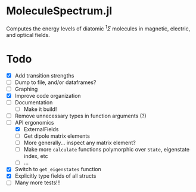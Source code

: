 # MoleculeSpectrum.jl

Computes the energy levels of diatomic ${}^{1} \Sigma$ molecules in magnetic, electric, and optical fields.

# Todo
- [x] Add transition strengths
- [ ] Dump to file, and/or dataframes?
- [ ] Graphing
- [x] Improve code organization
- [ ] Documentation
    - [ ] Make it build!
- [ ] Remove unnecessary types in function arguments (?)
- [ ] API ergonomics
    - [x] ExternalFields
    - [ ] Get dipole matrix elements
    - [ ] More generally... inspect any matrix element?
    - [ ] Make more `calculate` functions polymorphic over `State`, eigenstate index, etc
    - [ ] ...
- [x] Switch to `get_eigenstates` function
- [x] Explicitly type fields of all structs
- [ ] Many more tests!!!